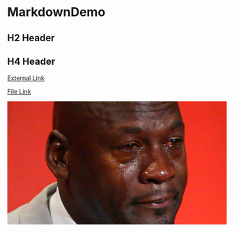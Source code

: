 # MarkdownDemo

## H2 Header

## H4 Header

[External Link](https://www.google.com)

[File Link](example.md)

![MJ](picture.jpg)
